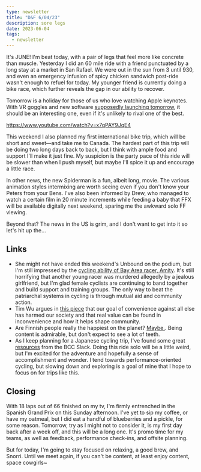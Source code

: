 ```yaml
---
type: newsletter
title: "D&F 6/04/23"
description: sore legs
date: 2023-06-04
tags:
  - newsletter
---
```


It's JUNE! I'm beat today, with a pair of legs that feel more like concrete than muscle. Yesterday I did an 60 mile ride with a friend punctuated by a long stay at a market in San Rafael. We were out in the sun from 3 until 930, and even an emergency infusion of spicy chicken sandwich post-ride wasn't enough to refuel for today. My younger friend is currently doing a bike race, which further reveals the gap in our ability to recover.

Tomorrow is a holiday for those of us who love watching Apple keynotes. With VR goggles and new software [supposedly launching tomorrow](https://www.theverge.com/2023/6/4/23747110/apple-headset-augmented-reality-vr-industry-rumors-wwdc-2023), it should be an interesting one, even if it's unlikely to rival one of the best.

https://www.youtube.com/watch?v=x7qPAY9JqE4

This weekend I also planned my first international bike trip, which will be short and sweet—and take me to Canada. The hardest part of this trip will be doing two long days back to back, but I think with ample food and support I'll make it just fine. My suspicion is the party pace of this ride will be slower than when I push myself, but maybe I'll spice it up and encourage a little race.

In other news, the new Spiderman is a fun, albeit long, movie. The various animation styles intermixing are worth seeing even if you don't know your Peters from your Bens. I've also been informed by Drew, who managed to watch a certain film in 20 minute increments while feeding a baby that FFX will be available digitally next weekend, sparing me the awkward solo FF viewing. 

Beyond that? The news in the US is grim, and I don't want to get into it so let's hit up the...

## Links

- She might not have ended this weekend's Unbound on the podium, but I'm still impressed by the [cycling ability of Bay Area racer, Amity](https://www.rouleur.cc/blogs/the-rouleur-journal/as-women-we-earn-a-lot-of-respect-out-there-amity-rockwell-on-winning-the-360km-traka-equality-in-gravel-and-looking-ahead-to-unbound-200). It's still horrifying that another young racer was murdered allegedly by a jealous girlfriend, but I'm glad female cyclists are continuing to band together and build support and training groups. The only way to beat the patriarchal systems in cycling is through mutual aid and community action.
- Tim Wu argues in [this piece](https://archive.is/e8iIX) that our goal of convenience against all else has harmed our society and that real value can be found in inconvenience and how it helps shape community.
- Are Finnish people really the happiest on the planet? [Maybe.](https://www.nytimes.com/2023/04/01/world/europe/finland-happiness-optimism.html). Being content is admirable, but don't expect to see a lot of teeth.
- As I keep planning for a Japanese cycling trip, I've found some great [resources](http://www.japancycling.org/v2/cguide/part1/) from the BCC Slack. Doing this ride solo will be a little weird, but I'm excited for the adventure and hopefully a sense of accomplishment and wonder. I tend towards performance-oriented cycling, but slowing down and exploring is a goal of mine that I hope to focus on for trips like this.

## Closing

With 18 laps out of 66 finished on my tv, I'm firmly entrenched in the Spanish Grand Prix on this Sunday afternoon. I've yet to sip my coffee, or have my oatmeal, but I did eat a handful of blueberries and a pickle, for some reason. Tomorrow, try as I might not to consider it, is my first day back after a week off, and this will be a long one. It's promo time for my teams, as well as feedback, performance check-ins, and offsite planning.

But for today, I'm going to stay focused on relaxing, a good brew, and Snorri. Until we meet again, if you can't be content, at least enjoy content, space cowgirls~
